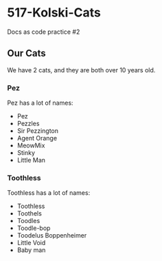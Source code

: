 # 517-Kolski-Cats
Docs as code practice #2

## Our Cats

We have 2 cats, and they are both over 10 years old.

### Pez
Pez has a lot of names:
- Pez
- Pezzles
- Sir Pezzington
- Agent Orange
- MeowMix
- Stinky
- Little Man

### Toothless
Toothless has a lot of names:
- Toothless
- Toothels
- Toodles
- Toodle-bop
- Toodelus Boppenheimer
- Little Void
- Baby man
